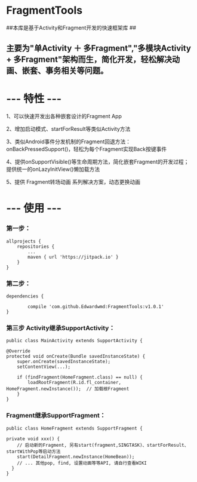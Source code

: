 # FragmentTools #
##本库是基于Activity和Fragment开发的快速框架库 ##
## 主要为"单Activity ＋ 多Fragment","多模块Activity + 多Fragment"架构而生，简化开发，轻松解决动画、嵌套、事务相关等问题。 ##
# --- 特性 ---

1、可以快速开发出各种嵌套设计的Fragment App

2、增加启动模式、startForResult等类似Activity方法

3、类似Android事件分发机制的Fragment回退方法：onBackPressedSupport()，轻松为每个Fragment实现Back按键事件

4、提供onSupportVisible()等生命周期方法，简化嵌套Fragment的开发过程； 提供统一的onLazyInitView()懒加载方法

5、提供 Fragment转场动画 系列解决方案，动态更换动画

# --- 使用 --- #
### 第一步： ###
    allprojects {
		repositories {
			...
			maven { url 'https://jitpack.io' }
		}
	}

### 第二步：
    dependencies {
            
	        compile 'com.github.Edwardwmd:FragmentTools:v1.0.1'
	}

### 第三步 Activity继承SupportActivity：
    public class MainActivity extends SupportActivity {

    @Override
    protected void onCreate(Bundle savedInstanceState) {
        super.onCreate(savedInstanceState);
        setContentView(...);
        
        if (findFragment(HomeFragment.class) == null) {
            loadRootFragment(R.id.fl_container, HomeFragment.newInstance());  // 加载根Fragment
        }
    }

### Fragment继承SupportFragment：
    public class HomeFragment extends SupportFragment {

    private void xxx() {
        // 启动新的Fragment, 另有start(fragment,SINGTASK)、startForResult、startWithPop等启动方法
        start(DetailFragment.newInstance(HomeBean));
        // ... 其他pop, find, 设置动画等等API, 请自行查看WIKI
      }
    }

